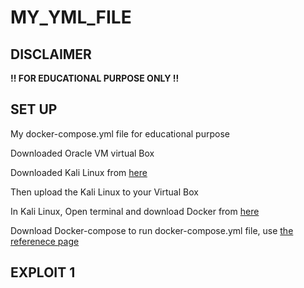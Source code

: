 # MY_YML_FILE

## DISCLAIMER

**!! FOR EDUCATIONAL PURPOSE ONLY !!**

## SET UP

My docker-compose.yml file for educational purpose

Downloaded Oracle VM virtual Box

Downloaded Kali Linux from [here](https://www.kali.org/get-kali/#kali-virtual-machines)

Then upload the Kali Linux to your Virtual Box

In Kali Linux, Open terminal and download Docker from [here](https://www.kali.org/docs/containers/installing-docker-on-kali/)

Download Docker-compose to run docker-compose.yml file, use [the referenece page](https://docs.docker.com/compose/install/linux/)

## EXPLOIT 1


